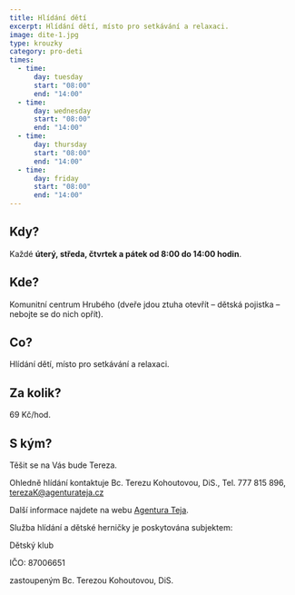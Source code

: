 ```yaml
---
title: Hlídání dětí
excerpt: Hlídání dětí, místo pro setkávání a relaxaci.
image: dite-1.jpg
type: krouzky
category: pro-deti
times:
  - time:
      day: tuesday
      start: "08:00"
      end: "14:00"
  - time:
      day: wednesday
      start: "08:00"
      end: "14:00"
  - time:
      day: thursday
      start: "08:00"
      end: "14:00"
  - time:
      day: friday
      start: "08:00"
      end: "14:00"
---
```


## Kdy?

Každé **úterý, středa, čtvrtek a pátek od 8:00 do 14:00 hodin**.

## Kde?

Komunitní centrum Hrubého (dveře jdou ztuha otevřít – dětská pojistka – nebojte se do nich opřít).

## Co?

Hlídání dětí, místo pro setkávání a relaxaci.

## Za kolik?

69 Kč/hod.

## S kým?

Těšit se na Vás bude Tereza.

Ohledně hlídání kontaktuje Bc. Terezu Kohoutovou, DiS., Tel. 777 815 896, [terezaK@agenturateja.cz](mailto:terezaK@agenturateja.cz)

Další informace najdete na webu [Agentura Teja](http://www.agenturateja.cz).

Služba hlídání a dětské herničky je poskytována subjektem:

Dětský klub

IČO: 87006651

zastoupeným Bc. Terezou Kohoutovou, DiS.
